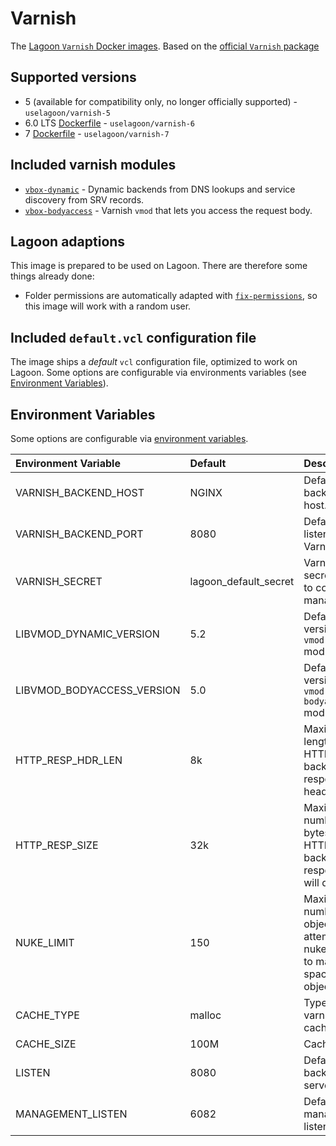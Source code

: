 # Varnish

The [Lagoon `Varnish` Docker images](https://github.com/uselagoon/lagoon-images/blob/main/images/varnish). Based on the [official `Varnish` package](https://hub.docker.com/_/varnish)

## Supported versions

* 5 \(available for compatibility only, no longer officially supported\) - `uselagoon/varnish-5`
* 6.0 LTS [Dockerfile](https://github.com/uselagoon/lagoon-images/blob/main/images/varnish/6.Dockerfile) - `uselagoon/varnish-6`
* 7 [Dockerfile](https://github.com/uselagoon/lagoon-images/blob/main/images/varnish/7.Dockerfile) - `uselagoon/varnish-7`

## Included varnish modules

* [`vbox-dynamic`](https://github.com/nigoroll/libvmod-dynamic) - Dynamic backends from DNS lookups and service discovery from SRV records.
* [`vbox-bodyaccess`](https://github.com/aondio/libvmod-bodyaccess) - Varnish `vmod` that lets you access the request body.

## Lagoon adaptions

This image is prepared to be used on Lagoon. There are therefore some things already done:

* Folder permissions are automatically adapted with [`fix-permissions`](https://github.com/uselagoon/lagoon-images/blob/main/images/commons/fix-permissions), so this image will work with a random user.

## Included `default.vcl` configuration file

The image ships a _default_ `vcl` configuration file, optimized to work on Lagoon. Some options are configurable via environments variables \(see [Environment Variables](#environment-variables)\).

## Environment Variables

Some options are configurable via [environment
variables](../concepts-advanced/environment-variables.md).

| Environment Variable       | Default               | Description                                                                             |
| :------------------------- | :-------------------- | :-------------------------------------------------------------------------------------- |
| VARNISH_BACKEND_HOST       | NGINX                 | Default backend host.                                                                   |
| VARNISH_BACKEND_PORT       | 8080                  | Default listening Varnish port.                                                         |
| VARNISH_SECRET             | lagoon_default_secret | Varnish secret used to connect to management.                                           |
| LIBVMOD_DYNAMIC_VERSION    | 5.2                   | Default version of `vmod-dynamic` module.                                               |
| LIBVMOD_BODYACCESS_VERSION | 5.0                   | Default version of `vmod-bodyaccess` module.                                            |
| HTTP_RESP_HDR_LEN          | 8k                    | Maximum length of any HTTP backend response header.                                     |
| HTTP_RESP_SIZE             | 32k                   | Maximum number of bytes of HTTP backend response we will deal with.                     |
| NUKE_LIMIT                 | 150                   | Maximum number of objects we attempt to nuke in order to make space for an object body. |
| CACHE_TYPE                 | malloc                | Type of varnish cache.                                                                  |
| CACHE_SIZE                 | 100M                  | Cache size.                                                                             |
| LISTEN                     | 8080                  | Default backend server port.                                                            |
| MANAGEMENT_LISTEN          | 6082                  | Default management listening port.                                                      |

